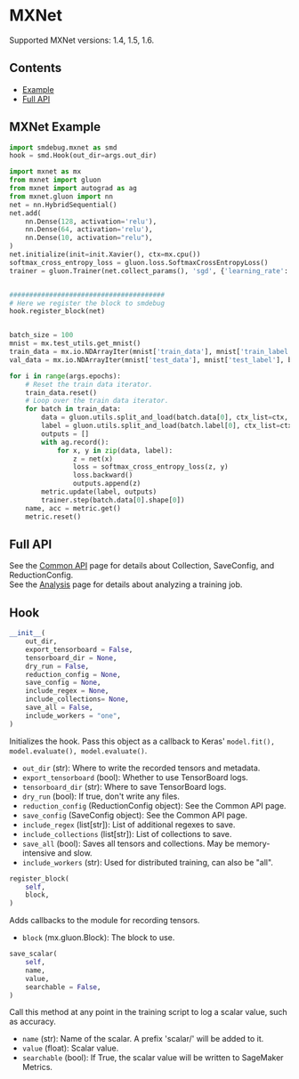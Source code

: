 # MXNet

Supported MXNet versions: 1.4, 1.5, 1.6.

## Contents
- [Example](#mxnet-example)
- [Full API](#full-api)

## MXNet Example
```python
import smdebug.mxnet as smd
hook = smd.Hook(out_dir=args.out_dir)

import mxnet as mx
from mxnet import gluon
from mxnet import autograd as ag
from mxnet.gluon import nn
net = nn.HybridSequential()
net.add(
    nn.Dense(128, activation='relu'),
    nn.Dense(64, activation='relu'),
    nn.Dense(10, activation="relu"),
)
net.initialize(init=init.Xavier(), ctx=mx.cpu())
softmax_cross_entropy_loss = gluon.loss.SoftmaxCrossEntropyLoss()
trainer = gluon.Trainer(net.collect_params(), 'sgd', {'learning_rate': args.lr})


#######################################
# Here we register the block to smdebug
hook.register_block(net)


batch_size = 100
mnist = mx.test_utils.get_mnist()
train_data = mx.io.NDArrayIter(mnist['train_data'], mnist['train_label'], batch_size, shuffle=True)
val_data = mx.io.NDArrayIter(mnist['test_data'], mnist['test_label'], batch_size)

for i in range(args.epochs):
    # Reset the train data iterator.
    train_data.reset()
    # Loop over the train data iterator.
    for batch in train_data:
        data = gluon.utils.split_and_load(batch.data[0], ctx_list=ctx, batch_axis=0)
        label = gluon.utils.split_and_load(batch.label[0], ctx_list=ctx, batch_axis=0)
        outputs = []
        with ag.record():
            for x, y in zip(data, label):
                z = net(x)
                loss = softmax_cross_entropy_loss(z, y)
                loss.backward()
                outputs.append(z)
        metric.update(label, outputs)
        trainer.step(batch.data[0].shape[0])
    name, acc = metric.get()
    metric.reset()
```

## Full API
See the [Common API](https://link.com) page for details about Collection, SaveConfig, and ReductionConfig.\
See the [Analysis](https://link.com) page for details about analyzing a training job.

## Hook
```python
__init__(
    out_dir,
    export_tensorboard = False,
    tensorboard_dir = None,
    dry_run = False,
    reduction_config = None,
    save_config = None,
    include_regex = None,
    include_collections= None,
    save_all = False,
    include_workers = "one",
)
```
Initializes the hook. Pass this object as a callback to Keras' `model.fit(), model.evaluate(), model.evaluate()`.

* `out_dir` (str): Where to write the recorded tensors and metadata.
* `export_tensorboard` (bool): Whether to use TensorBoard logs.
* `tensorboard_dir` (str): Where to save TensorBoard logs.
* `dry_run` (bool): If true, don't write any files.
* `reduction_config` (ReductionConfig object): See the Common API page.
* `save_config` (SaveConfig object): See the Common API page.
* `include_regex` (list[str]): List of additional regexes to save.
* `include_collections` (list[str]): List of collections to save.
* `save_all` (bool): Saves all tensors and collections. May be memory-intensive and slow.
* `include_workers` (str): Used for distributed training, can also be "all".

```python
register_block(
    self,
    block,
)
```
Adds callbacks to the module for recording tensors.

* `block` (mx.gluon.Block): The block to use.

```python
save_scalar(
    self,
    name,
    value,
    searchable = False,
)
```
Call this method at any point in the training script to log a scalar value, such as accuracy.

* `name` (str): Name of the scalar. A prefix 'scalar/' will be added to it.
* `value` (float): Scalar value.
* `searchable` (bool): If True, the scalar value will be written to SageMaker Metrics.
